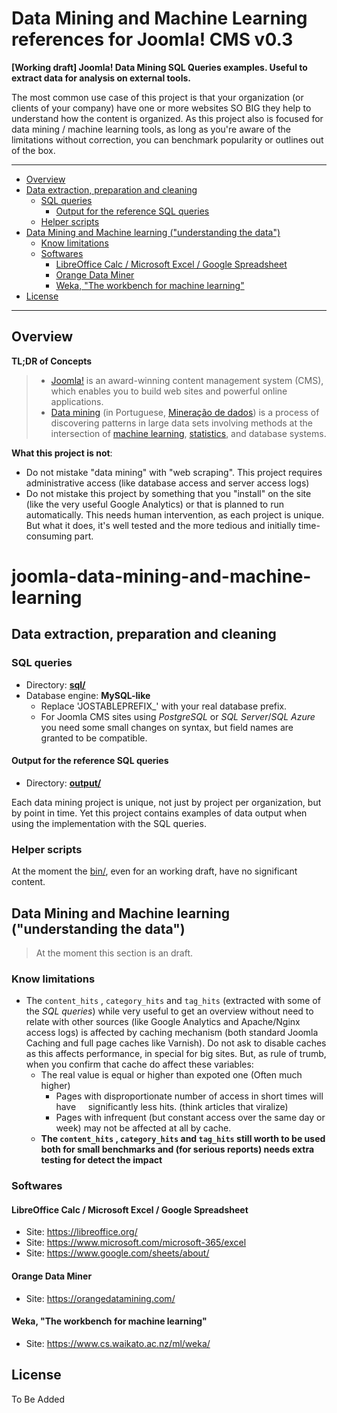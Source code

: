 # Data Mining and Machine Learning references for Joomla! CMS v0.3
**[Working draft] Joomla! Data Mining SQL Queries examples. Useful to
extract data for analysis on external tools.**

The most common use case of this project is that your organization (or clients
of your company) have one or more websites SO BIG they help to understand how
the content is organized. As this project also is focused for data mining /
machine learning tools, as long as you're aware of the limitations without
correction, you can benchmark popularity or outlines out of the box.

---

<!-- TOC depthFrom:2 -->

- [Overview](#overview)
- [Data extraction, preparation and cleaning](#data-extraction-preparation-and-cleaning)
    - [SQL queries](#sql-queries)
        - [Output for the reference SQL queries](#output-for-the-reference-sql-queries)
    - [Helper scripts](#helper-scripts)
- [Data Mining and Machine learning ("understanding the data")](#data-mining-and-machine-learning-understanding-the-data)
    - [Know limitations](#know-limitations)
    - [Softwares](#softwares)
        - [LibreOffice Calc / Microsoft Excel / Google Spreadsheet](#libreoffice-calc--microsoft-excel--google-spreadsheet)
        - [Orange Data Miner](#orange-data-miner)
        - [Weka, "The workbench for machine learning"](#weka-the-workbench-for-machine-learning)
- [License](#license)

<!-- /TOC -->

---

## Overview

**TL;DR of Concepts**

> - [Joomla!](https://www.joomla.org/) is an award-winning content management system
  (CMS), which enables you to build web sites and powerful online applications.
> - [Data mining](https://en.wikipedia.org/wiki/Data_mining) (in Portuguese,
  [Mineração de dados](https://pt.wikipedia.org/wiki/Minera%C3%A7%C3%A3o_de_dados))
  is a process of discovering patterns in large data sets involving methods at
  the intersection of [machine learning](https://en.wikipedia.org/wiki/Machine_learning),
  [statistics](https://en.wikipedia.org/wiki/Statistics), and database systems.

**What this project is not**:

- Do not mistake "data mining" with "web scraping". This project requires
  administrative access (like database access and server access logs)
- Do not mistake this project by something that you "install" on the site
  (like the very useful Google Analytics) or that is planned to run
  automatically. This needs human intervention, as each project is unique. But
  what it does, it's well tested and the more tedious and initially
  time-consuming part.

# joomla-data-mining-and-machine-learning

## Data extraction, preparation and cleaning

### SQL queries
- Directory: **[sql/](sql/)**
- Database engine: **MySQL-like**
  - Replace 'JOSTABLEPREFIX_' with your real database prefix.
  - For Joomla CMS sites using _PostgreSQL_ or _SQL Server_/_SQL Azure_ you
    need some small changes on syntax, but field names are granted to be
    compatible.

#### Output for the reference SQL queries
- Directory: **[output/](output/)**

Each data mining project is unique, not just by project per organization, but
by point in time. Yet this project contains examples of data output when
using the implementation with the SQL queries.

### Helper scripts

At the moment the [bin/](bin/), even for an working draft, have no
significant content.

## Data Mining and Machine learning ("understanding the data")
> At the moment this section is an draft.

### Know limitations

- The `content_hits` , `category_hits` and `tag_hits` (extracted with some of
  the _SQL queries_) while very useful to get an overview without need to
  relate with other sources (like Google Analytics and Apache/Nginx access
  logs) is affected by caching mechanism (both standard Joomla Caching and
  full page caches like Varnish). Do not ask to disable caches as this affects
  performance, in special for big sites. But, as rule of trumb, when you confirm
  that cache do affect these variables:
  - The real value is equal or higher than expoted one (Often much higher)
    - Pages with disproportionate number of access in short times will have
      significantly less hits. (think articles that viralize)
    - Pages with infrequent (but constant access over the same day or week) may
      not be affected at all by cache.
  - **The `content_hits` , `category_hits` and `tag_hits` still worth to be used
    both for small benchmarks and (for serious reports) needs extra testing for
    detect the impact**

### Softwares

#### LibreOffice Calc / Microsoft Excel / Google Spreadsheet

- Site: <https://libreoffice.org/>
- Site: <https://www.microsoft.com/microsoft-365/excel>
- Site: <https://www.google.com/sheets/about/>

#### Orange Data Miner
- Site: <https://orangedatamining.com/>

#### Weka, "The workbench for machine learning"
- Site: <https://www.cs.waikato.ac.nz/ml/weka/>

## License

To Be Added